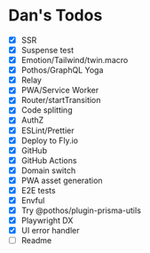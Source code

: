 # Dan's Todos

- [x] SSR
- [x] Suspense test
- [x] Emotion/Tailwind/twin.macro
- [x] Pothos/GraphQL Yoga
- [x] Relay
- [x] PWA/Service Worker
- [x] Router/startTransition
- [x] Code splitting
- [x] AuthZ
- [x] ESLint/Prettier
- [x] Deploy to Fly.io
- [x] GitHub
- [x] GitHub Actions
- [x] Domain switch
- [x] PWA asset generation
- [x] E2E tests
- [x] Envful
- [x] Try @pothos/plugin-prisma-utils
- [x] Playwright DX
- [x] UI error handler
- [ ] Readme
